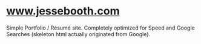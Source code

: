 # www.jessebooth.com

Simple Portfolio / Résumé site.  Completely optimized for Speed and Google Searches (skeleton html actually originated from Google).
